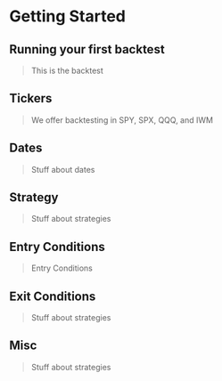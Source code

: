 # Getting Started

## Running your first backtest
> This is the backtest

## Tickers
> We offer backtesting in SPY, SPX, QQQ, and IWM

## Dates
> Stuff about dates

## Strategy
> Stuff about strategies

## Entry Conditions
> Entry Conditions

## Exit Conditions
> Stuff about strategies

## Misc
> Stuff about strategies